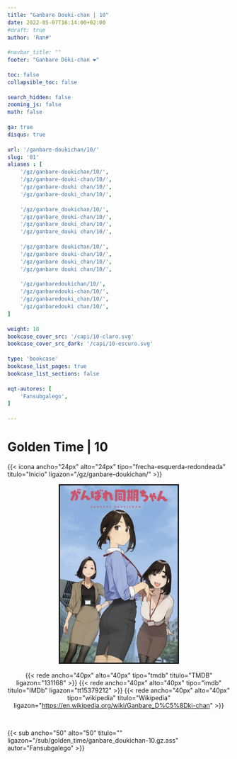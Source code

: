 ```yaml
---
title: "Ganbare Douki-chan | 10"
date: 2022-05-07T16:14:00+02:00
#draft: true
author: 'Ran#'

#navbar_title: ""
footer: "Ganbare Dōki-chan ❤️"

toc: false
collapsible_toc: false

search_hidden: false
zooming_js: false
math: false

ga: true
disqus: true

url: '/ganbare-doukichan/10/'
slug: '01'
aliases : [
    '/gz/ganbare-doukichan/10/',
    '/gz/ganbare-douki-chan/10/',
    '/gz/ganbare-douki chan/10/',
    '/gz/ganbare-douki_chan/10/',

    '/gz/ganbare_doukichan/10/',
    '/gz/ganbare_douki-chan/10/',
    '/gz/ganbare_douki_chan/10/',
    '/gz/ganbare_douki chan/10/',

    '/gz/ganbare doukichan/10/',
    '/gz/ganbare douki-chan/10/',
    '/gz/ganbare douki_chan/10/',
    '/gz/ganbare douki chan/10/',

    '/gz/ganbaredoukichan/10/',
    '/gz/ganbaredouki-chan/10/',
    '/gz/ganbaredouki_chan/10/',
    '/gz/ganbaredouki chan/10/',
]

weight: 10
bookcase_cover_src: '/capi/10-claro.svg'
bookcase_cover_src_dark: '/capi/10-escuro.svg'

type: 'bookcase'
bookcase_list_pages: true
bookcase_list_sections: false

eqt-autores: [
    'Fansubgalego',
]

---
```


# Golden Time | 10

{{< icona ancho="24px" alto="24px" tipo="frecha-esquerda-redondeada" titulo="Inicio" ligazon="/gz/ganbare-doukichan/" >}}

<div style="text-align: center">
<img style="border: 3px solid currentColor" height=400 title="Golden Time" alt="Golden Time" src="/portada/ganbare_doukichan.jpg">

{{< rede ancho="40px" alto="40px" tipo="tmdb" titulo="TMDB" ligazon="131168" >}}
{{< rede ancho="40px" alto="40px" tipo="imdb" titulo="IMDb" ligazon="tt15379212" >}}
{{< rede ancho="40px" alto="40px" tipo="wikipedia" titulo="Wikipedia" ligazon="https://en.wikipedia.org/wiki/Ganbare_D%C5%8Dki-chan" >}}
</div>
<br>

{{< sub ancho="50" alto="50" titulo="" ligazon="/sub/golden_time/ganbare_doukichan-10.gz.ass" autor="Fansubgalego" >}}
